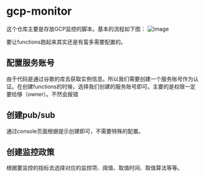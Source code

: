 # gcp-monitor

这个仓库主要是存放GCP监控的脚本。基本的流程如下图：
![image](https://user-images.githubusercontent.com/95392635/185087278-92067db5-9199-4bca-a255-0e7e458396fb.png)


要让functions跑起来其实还是有蛮多需要配置的。

## 配置服务账号
由于代码是通过谷歌的库去获取实例信息。所以我们需要创建一个服务账号作为认证。在创建functions的时候，选择我们创建的服务账号即可。主要的是权限一定要给够（owner）。不然会报错

## 创建pub/sub
通过console页面根据提示创建即可，不需要特殊的配置。


## 创建监控政策
根据要监控的指标去选择对应的监控项、阈值、取值时间、取值算法等等。

